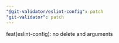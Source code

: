```yaml
---
"@git-validator/eslint-config": patch
"git-validator": patch
---
```


feat(eslint-config): no delete and arguments
